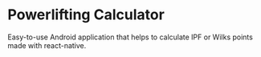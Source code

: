 # Powerlifting Calculator

Easy-to-use Android application that helps to calculate IPF or Wilks points made with react-native.
